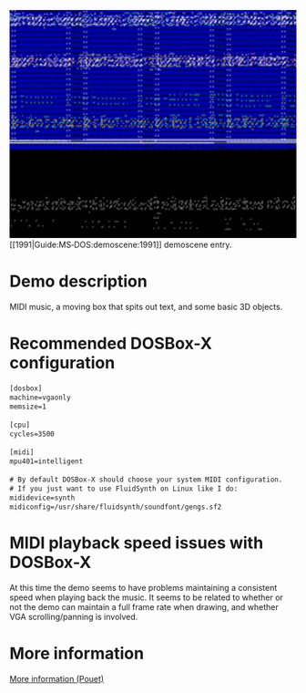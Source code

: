 <img src="images/Demoscene:Ecargxus-by-The-Phoney-Coders-(1991).gif" width="640" height="400"><br>
[[1991|Guide:MS‐DOS:demoscene:1991]] demoscene entry.

# Demo description

MIDI music, a moving box that spits out text, and some basic 3D objects.

# Recommended DOSBox-X configuration

    [dosbox]
    machine=vgaonly
    memsize=1
    
    [cpu]
    cycles=3500
    
    [midi]
    mpu401=intelligent

    # By default DOSBox-X should choose your system MIDI configuration.
    # If you just want to use FluidSynth on Linux like I do:
    mididevice=synth
    midiconfig=/usr/share/fluidsynth/soundfont/gengs.sf2

# MIDI playback speed issues with DOSBox-X

At this time the demo seems to have problems maintaining a consistent speed when playing back the music. It seems to be related to whether or not the demo can maintain a full frame rate when drawing, and whether VGA scrolling/panning is involved.

# More information

[More information (Pouet)](http://www.pouet.net/prod.php?which=4248)
